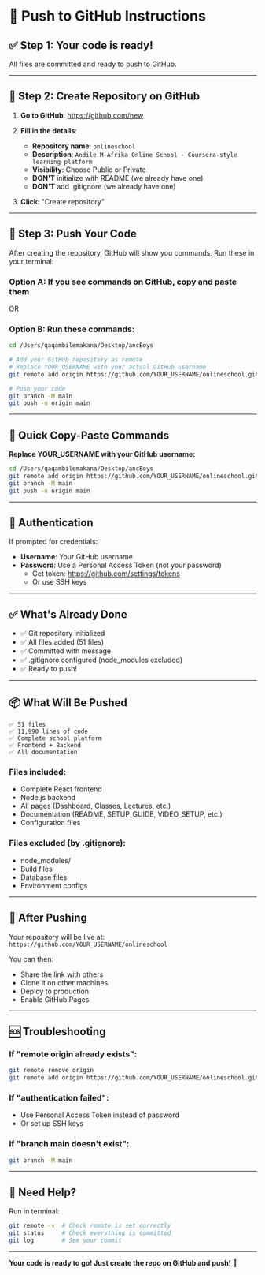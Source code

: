 # 🚀 Push to GitHub Instructions

## ✅ Step 1: Your code is ready!
All files are committed and ready to push to GitHub.

---

## 📝 Step 2: Create Repository on GitHub

1. **Go to GitHub**: https://github.com/new

2. **Fill in the details**:
   - **Repository name**: `onlineschool`
   - **Description**: `Andile M-Afrika Online School - Coursera-style learning platform`
   - **Visibility**: Choose Public or Private
   - **DON'T** initialize with README (we already have one)
   - **DON'T** add .gitignore (we already have one)

3. **Click**: "Create repository"

---

## 🔗 Step 3: Push Your Code

After creating the repository, GitHub will show you commands. Run these in your terminal:

### Option A: If you see commands on GitHub, copy and paste them

OR

### Option B: Run these commands:

```bash
cd /Users/qaqambilemakana/Desktop/ancBoys

# Add your GitHub repository as remote
# Replace YOUR_USERNAME with your actual GitHub username
git remote add origin https://github.com/YOUR_USERNAME/onlineschool.git

# Push your code
git branch -M main
git push -u origin main
```

---

## 🎯 Quick Copy-Paste Commands

**Replace YOUR_USERNAME with your GitHub username:**

```bash
cd /Users/qaqambilemakana/Desktop/ancBoys
git remote add origin https://github.com/YOUR_USERNAME/onlineschool.git
git branch -M main
git push -u origin main
```

---

## 🔐 Authentication

If prompted for credentials:
- **Username**: Your GitHub username
- **Password**: Use a Personal Access Token (not your password)
  - Get token: https://github.com/settings/tokens
  - Or use SSH keys

---

## ✅ What's Already Done

- ✅ Git repository initialized
- ✅ All files added (51 files)
- ✅ Committed with message
- ✅ .gitignore configured (node_modules excluded)
- ✅ Ready to push!

---

## 📦 What Will Be Pushed

```
✅ 51 files
✅ 11,990 lines of code
✅ Complete school platform
✅ Frontend + Backend
✅ All documentation
```

### Files included:
- Complete React frontend
- Node.js backend
- All pages (Dashboard, Classes, Lectures, etc.)
- Documentation (README, SETUP_GUIDE, VIDEO_SETUP, etc.)
- Configuration files

### Files excluded (by .gitignore):
- node_modules/
- Build files
- Database files
- Environment configs

---

## 🎉 After Pushing

Your repository will be live at:
`https://github.com/YOUR_USERNAME/onlineschool`

You can then:
- Share the link with others
- Clone it on other machines
- Deploy to production
- Enable GitHub Pages

---

## 🆘 Troubleshooting

### If "remote origin already exists":
```bash
git remote remove origin
git remote add origin https://github.com/YOUR_USERNAME/onlineschool.git
```

### If "authentication failed":
- Use Personal Access Token instead of password
- Or set up SSH keys

### If "branch main doesn't exist":
```bash
git branch -M main
```

---

## 📧 Need Help?

Run in terminal:
```bash
git remote -v  # Check remote is set correctly
git status     # Check everything is committed
git log        # See your commit
```

---

**Your code is ready to go! Just create the repo on GitHub and push! 🚀**

